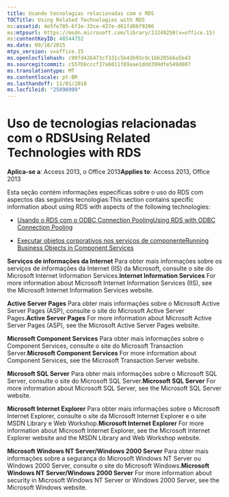 ```yaml
---
title: Usando tecnologias relacionadas com o RDS
TOCTitle: Using Related Technologies with RDS
ms:assetid: 4e5fe705-6f1e-33ce-437e-d61fd86f9206
ms:mtpsurl: https://msdn.microsoft.com/library/JJ249250(v=office.15)
ms:contentKeyID: 48544752
ms.date: 09/18/2015
mtps_version: v=office.15
ms.openlocfilehash: c99fd426473cf331c5b43b93c9c1bb285b6a5b43
ms.sourcegitcommit: c557bbcccf37a6011f89aae1ddd399dfe549d087
ms.translationtype: MT
ms.contentlocale: pt-BR
ms.lasthandoff: 11/01/2018
ms.locfileid: "25890999"
---
```

# <a name="using-related-technologies-with-rds"></a><span data-ttu-id="2dee6-102">Uso de tecnologias relacionadas com o RDS</span><span class="sxs-lookup"><span data-stu-id="2dee6-102">Using Related Technologies with RDS</span></span>

<span data-ttu-id="2dee6-103">**Aplica-se a**: Access 2013, o Office 2013</span><span class="sxs-lookup"><span data-stu-id="2dee6-103">**Applies to**: Access 2013, Office 2013</span></span>

<span data-ttu-id="2dee6-104">Esta seção contém informações específicas sobre o uso do RDS com aspectos das seguintes tecnologias:</span><span class="sxs-lookup"><span data-stu-id="2dee6-104">This section contains specific information about using RDS with aspects of the following technologies:</span></span>

- [<span data-ttu-id="2dee6-105">Usando o RDS com o ODBC Connection Pooling</span><span class="sxs-lookup"><span data-stu-id="2dee6-105">Using RDS with ODBC Connection Pooling</span></span>](using-rds-with-odbc-connection-pooling.md)

- [<span data-ttu-id="2dee6-106">Executar objetos corporativos nos serviços de componente</span><span class="sxs-lookup"><span data-stu-id="2dee6-106">Running Business Objects in Component Services</span></span>](running-business-objects-in-component-services.md)

<span data-ttu-id="2dee6-107">**Serviços de informações da Internet** Para obter mais informações sobre os serviços de informações da Internet (IIS) da Microsoft, consulte o site do Microsoft Internet Information Services.</span><span class="sxs-lookup"><span data-stu-id="2dee6-107">**Internet Information Services** For more information about Microsoft Internet Information Services (IIS), see the Microsoft Internet Information Services website.</span></span>

<span data-ttu-id="2dee6-108">**Active Server Pages** Para obter mais informações sobre o Microsoft Active Server Pages (ASP), consulte o site do Microsoft Active Server Pages.</span><span class="sxs-lookup"><span data-stu-id="2dee6-108">**Active Server Pages** For more information about Microsoft Active Server Pages (ASP), see the Microsoft Active Server Pages website.</span></span>

<span data-ttu-id="2dee6-109">**Microsoft Component Services** Para obter mais informações sobre o Component Services, consulte o site do Microsoft Transaction Server.</span><span class="sxs-lookup"><span data-stu-id="2dee6-109">**Microsoft Component Services** For more information about Component Services, see the Microsoft Transaction Server website.</span></span>

<span data-ttu-id="2dee6-110">**Microsoft SQL Server** Para obter mais informações sobre o Microsoft SQL Server, consulte o site do Microsoft SQL Server.</span><span class="sxs-lookup"><span data-stu-id="2dee6-110">**Microsoft SQL Server** For more information about Microsoft SQL Server, see the Microsoft SQL Server website.</span></span>

<span data-ttu-id="2dee6-111">**Microsoft Internet Explorer** Para obter mais informações sobre o Microsoft Internet Explorer, consulte o site da Microsoft Internet Explorer e o site MSDN Library e Web Workshop.</span><span class="sxs-lookup"><span data-stu-id="2dee6-111">**Microsoft Internet Explorer** For more information about Microsoft Internet Explorer, see the Microsoft Internet Explorer website and the MSDN Library and Web Workshop website.</span></span>

<span data-ttu-id="2dee6-112">**Microsoft Windows NT Server/Windows 2000 Server** Para obter mais informações sobre a segurança do Microsoft Windows NT Server ou Windows 2000 Server, consulte o site do Microsoft Windows.</span><span class="sxs-lookup"><span data-stu-id="2dee6-112">**Microsoft Windows NT Server/Windows 2000 Server** For more information about security in Microsoft Windows NT Server or Windows 2000 Server, see the Microsoft Windows website.</span></span>

